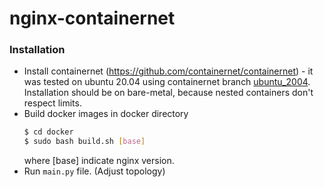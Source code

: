 # nginx-containernet

### Installation

* Install containernet (https://github.com/containernet/containernet) - it was tested on ubuntu 20.04 using containernet branch [ubuntu\_2004](https://github.com/containernet/containernet/tree/ubuntu_2004). Installation should be on bare-metal, because nested containers don't respect limits.
* Build docker images in docker directory
  ```bash
  $ cd docker
  $ sudo bash build.sh [base]
  ```
  where [base] indicate nginx version.
* Run `main.py` file. (Adjust topology)
